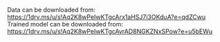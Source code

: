 Data can be downloaded from: https://1drv.ms/u/s!Aq2K8wPeIwKTgcArx1aHSJ7i3OKduA?e=qdZCwu <br/>
Trained model can be downloaded from: https://1drv.ms/u/s!Aq2K8wPeIwKTgcAvrAD8NGKZNxSPow?e=u5bEWu
